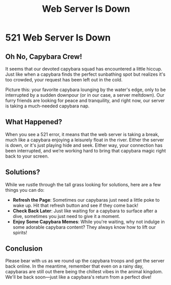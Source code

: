 ﻿---
category: 5xx
code: 521
cover: https://firebasestorage.googleapis.com/v0/b/capy-http.appspot.com/o/Capy-521-750x600.webp?alt=media
thumbnail: https://firebasestorage.googleapis.com/v0/b/capy-http.appspot.com/o/Capy-521-250x200.webp?alt=media
coverAlt: Web Server Is Down
description: Web Server Is Down
tags:
- 5xx
title: Web Server Is Down
---


# 521 Web Server Is Down

## Oh No, Capybara Crew!

It seems that our devoted capybara squad has encountered a little hiccup. Just like when a capybara finds the perfect sunbathing spot but realizes it's too crowded, your request has been left out in the cold. 

Picture this: your favorite capybara lounging by the water's edge, only to be interrupted by a sudden downpour (or in our case, a server meltdown). Our furry friends are looking for peace and tranquility, and right now, our server is taking a much-needed capybara nap.

## What Happened?

When you see a 521 error, it means that the web server is taking a break, much like a capybara enjoying a leisurely float in the river. Either the server is down, or it's just playing hide and seek. Either way, your connection has been interrupted, and we’re working hard to bring that capybara magic right back to your screen.

## Solutions? 

While we rustle through the tall grass looking for solutions, here are a few things you can do:

- **Refresh the Page**: Sometimes our capybaras just need a little poke to wake up. Hit that refresh button and see if they come back!
- **Check Back Later**: Just like waiting for a capybara to surface after a dive, sometimes you just need to give it a moment.
- **Enjoy Some Capybara Memes**: While you're waiting, why not indulge in some adorable capybara content? They always know how to lift our spirits!

## Conclusion

Please bear with us as we round up the capybara troops and get the server back online. In the meantime, remember that even on a rainy day, capybaras are still out there being the chillest vibes in the animal kingdom. We'll be back soon—just like a capybara's return from a perfect dive!